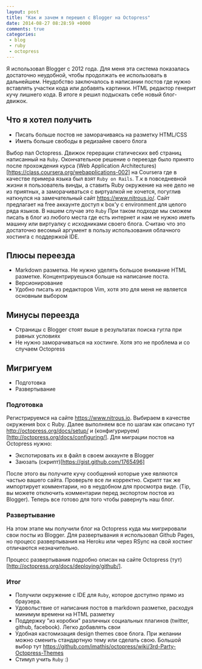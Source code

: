 ```yaml
---
layout: post
title: "Как и зачем я перешел с Blogger на Octopress"
date: 2014-08-27 08:28:59 +0000
comments: true
categories:
 - blog
 - ruby
 - octopress
---
```


Я использовал Blogger c 2012 года. Для меня эта система показалась достаточно неудобной, чтобы продолжать ее использовать в дальнейшем. Неудобство заключалось в написании постов где нужно вставлять участки кода или добавять картинки. HTML редактор генерит кучу лишнего кода. В итоге я решил подыскать себе новый блог-движок. 

## Что я хотел получить
* Писать больше постов не заморачиваясь на разметку HTML/CSS
* Иметь больше свободы в редизайне своего блога

Выбор пал Octopress. Движок герерации статических веб страниц написанный на ```Ruby```. Окончательное решение о переезде было принято после прохождения курса (Web Application Architectures)[https://class.coursera.org/webapplications-002] на Coursera где в качестве примера языка был взят ```Ruby on Rails```. Т.к в повседневной жизни я пользователь винды, а ставить Ruby окружение на нее дело не из приятных, а заморачиваться с виртуалкой не хочется, погуглив наткнулся на замечательный сайт https://www.nitrous.io/. Сайт предлагает на free аккаунте доступ к box'у с environment для целого ряда языков. В нашем случае это ```Ruby```
При таком подходе мы сможем писать в блог из любого места где есть интернет и нам не нужно иметь машину или виртуалку с исходниками своего блога. Считаю что это достаточно весомый аргумент в пользу использования облачного хостинга с поддержкой IDE.

## Плюсы переезда
* Markdown разметка. Не нужно уделять большое внимание HTML разметке. Концентрируешься больше на написание поста.
* Версионирование
* Удобно писать из редакторов Vim, хотя это для меня не является основным выбором

## Минусы переезда
* Страницы с Blogger стоят выше в результатах поиска гугла при равных условиях
* Не нужно заморачиваться на хостинге. Хотя это не проблема и со случаем Octopress

## Мигригуем
* Подготовка
* Развертывание

### Подготовка
Регистрируемся на сайте https://www.nitrous.io. Выбираем в качестве окружения box c Ruby. Далее выполняем все по шагам как описано тут http://octopress.org/docs/setup/ и (конфигурируем)[http://octopress.org/docs/configuring/]. 
Для миграции постов на Octopress нужно:
* Экспотировать их в файл в своем аккаунте в Blogger
* Заюзать (скрипт)[https://gist.github.com/1765496]

После этого вы получите кучу сообщений которые уже являются частью вашего сайта. Проверьте все ли корректно.
Скрипт так же импортирует комментарии, но в неудобном для просмотра виде. (Tip, вы можете отключить комментарии перед экспортом постов из Blogger).
Теперь все готово для того чтобы равернуть наш блог.

### Развертывание
На этом этапе мы получили блог на Octopress куда мы мигрировали свои посты из Blogger. Для развертывания я использовал  Github Pages, но процесс развертывания на Heroku или через RSync на свой хостинг отличаются незначительно.

Процесс развертывания подробно описан на сайте Octopress (тут)[http://octopress.org/docs/deploying/github/].

### Итог
* Получили окружение с IDE для ```Ruby```, которое доступно прямо из браузера.
* Удовольствие от написания постов в markdown разметке, расходуя минимум времени на HTML разметку
* Поддержку "из коробки" различных социальных плагинов (twitter, github, facebook). Легко добавлять свои
* Удобная кастомизация design themes свое блога. При желании можно сменить стандартную тему или сделать свою. Большой выбор тут https://github.com/imathis/octopress/wiki/3rd-Party-Octopress-Themes
* Стимул учить ```Rubу``` :)